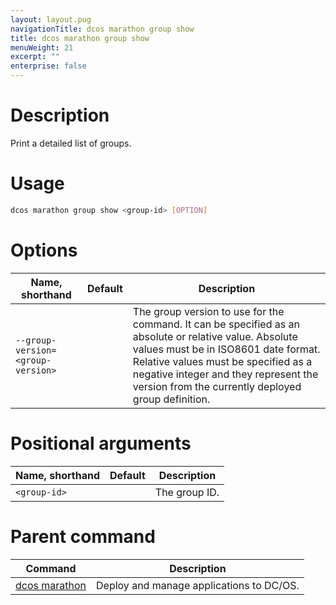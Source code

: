 ```yaml
---
layout: layout.pug
navigationTitle: dcos marathon group show
title: dcos marathon group show
menuWeight: 21
excerpt: ""
enterprise: false
---
```

<!-- This source repo for this topic is https://github.com/dcos/dcos-docs -->

# Description

Print a detailed list of groups.

# Usage

```bash
dcos marathon group show <group-id> [OPTION]
```

# Options

| Name, shorthand                         | Default | Description                                                                                                                                                                                                                                                                          |
| --------------------------------------- | ------- | ------------------------------------------------------------------------------------------------------------------------------------------------------------------------------------------------------------------------------------------------------------------------------------ |
| `--group-version=<group-version>` |         | The group version to use for the command. It can be specified as an absolute or relative value. Absolute values must be in ISO8601 date format. Relative values must be specified as a negative integer and they represent the version from the currently deployed group definition. |

# Positional arguments

| Name, shorthand    | Default | Description   |
| ------------------ | ------- | ------------- |
| `<group-id>` |         | The group ID. |

# Parent command

| Command                                                     | Description                              |
| ----------------------------------------------------------- | ---------------------------------------- |
| [dcos marathon](/1.10/cli/command-reference/dcos-marathon/) | Deploy and manage applications to DC/OS. |

<!-- # Examples -->